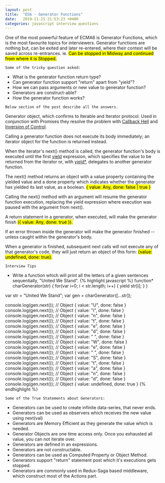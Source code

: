 ```yaml
---
layout: post
title:  "ES6 - Generator Functions"
date:   2019-11-21 21:53:23 +0400
categories: javascript interview questions
---
```

One of the most powerful feature of ECMA6 is Generator Functions, which is the most favourite topics for interviewers. Generator functions are nothing but, can be exited and later re-entered, where their context will be saved across re-entrances. ie. <mark>Can be stopped in Midway and continued from where it is Stopped.</mark>

`Some of the tricky question asked:`

- What is the generator function return type?
- Can generator function support "return" apart from "yield"?
- How we can pass arguments or new value to generator function?
- Generators are construct-able?
- How the generator function works?

`Below section of the post describe all the answers.`

Generator object, which confirms to Iterable and Iterator protocol. Used in conjunction with Promises they resolve the problem with [Callback Hell][callback-hell] and [Inversion of Control][inversion-control].

Calling a generator function does not execute its body immediately; an iterator object for the function is returned instead. 

When the iterator's next() method is called, the generator function's body is executed until the first [yield][yield-1] expression, which specifies the value to be returned from the iterator or, with [yield*][yield-2], delegates to another generator function. 

The next() method returns an object with a value property containing the yielded value and a done property which indicates whether the generator has yielded its last value, as a boolean. 
<mark>{ value: Any, done: false | true }</mark>

Calling the next() method with an argument will resume the generator function execution, replacing the yield expression where execution was paused with the argument from next().

A return statement in a generator, when executed, will make the generator finish <mark>({ value: Any, done: true }).</mark>

If an error thrown inside the generator will make the generator finished -- unless caught within the generator's body.

When a generator is finished, subsequent next calls will not execute any of that generator's code, they will just return an object of this form: <mark>{value: undefined, done: true}.</mark>

`Interview Tips`

- Write a function which will print all the letters of a given sentences sequentially, "United We Stand".
{% highlight javascript %}
function* charGenerator(str) {
  for(var i=0; i < str.length; i++) {
  	yield str[i];
  }
}

var str = "United We Stand";
var gen = charGenerator([...str]);

console.log(gen.next()); // Object { value: "U", done: false }
console.log(gen.next()); // Object { value: "i", done: false }
console.log(gen.next()); // Object { value: "n", done: false }
console.log(gen.next()); // Object { value: "t", done: false }
console.log(gen.next()); // Object { value: "e", done: false }
console.log(gen.next()); // Object { value: "d", done: false }
console.log(gen.next()); // Object { value: " ", done: false }
console.log(gen.next()); // Object { value: "W", done: false }
console.log(gen.next()); // Object { value: "e", done: false }
console.log(gen.next()); // Object { value: " ", done: false }
console.log(gen.next()); // Object { value: "S", done: false }
console.log(gen.next()); // Object { value: "t", done: false }
console.log(gen.next()); // Object { value: "a", done: false }
console.log(gen.next()); // Object { value: "n", done: false }
console.log(gen.next()); // Object { value: "d", done: false }
console.log(gen.next()); // Object { value: undefined, done: true }
{% endhighlight %}

`Some of the True Statements about Generators:`
- Generators can be used to create infinite data-series, that never ends.
- Generators can be used as observers which receives the new value using next(val)
- Generators are Memory Efficient as they generate the value which is needed.
- Generator Objects are one time access only. Once you exhausted all value, you can not iterate over.
- Generators are defined in an expressions.
- Generators are not constructable.
- Generators can be used as Computed Property or Object Method.
- Generators support "return" statement post which it's executions gets stopped.
- Generators are commonly used in Redux-Saga based middleware, which construct most of the Actions part.

[callback-hell]: http://callbackhell.com/
[inversion-control]: https://frontendmasters.com/courses/rethinking-async-js/callback-problems-inversion-of-control/
[yield-1]: https://developer.mozilla.org/en-US/docs/Web/JavaScript/Reference/Operators/yield*
[yield-2]: https://developer.mozilla.org/en-US/docs/Web/JavaScript/Reference/Operators/yield